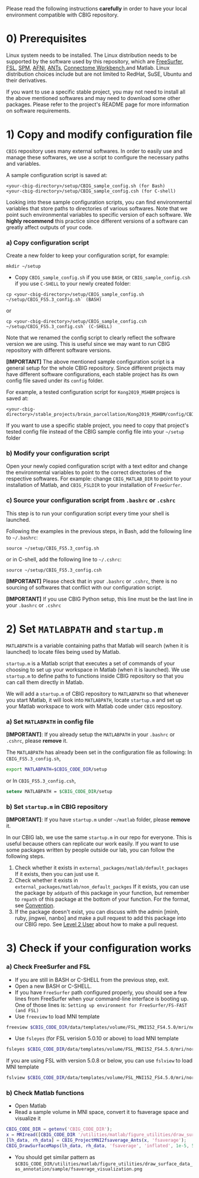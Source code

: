Please read the following instructions **carefully** in order to have your local environment compatible with CBIG repository. 

# 0) Prerequisites
Linux system needs to be installed.
The Linux distribution needs to be supported by the software used by this repository, which are
[FreeSurfer](https://surfer.nmr.mgh.harvard.edu/fswiki/DownloadAndInstall),
[FSL](https://fsl.fmrib.ox.ac.uk/fsl/fslwiki/FslInstallation),
[SPM](https://www.fil.ion.ucl.ac.uk/spm/),
[AFNI](https://afni.nimh.nih.gov/pub/dist/doc/htmldoc/background_install/install_instructs/index.html),
[ANTs](http://stnava.github.io/ANTs/),
[Connectome Workbench](https://www.humanconnectome.org/software/connectome-workbench),and Matlab.
Linux distribution choices include but are not limited to RedHat, SuSE, Ubuntu and their derivatives.

If you want to use a specific stable project, you may not need to install all the above mentioned softwares and may need to download some other packages. Please refer to the project's README page for more information on software requirements.

# 1) Copy and modify configuration file
`CBIG` repository uses many external softwares. In order to easily use and manage these softwares, we use a script to configure the necessary paths and variables.

A sample configuration script is saved at:
```
<your-cbig-directory>/setup/CBIG_sample_config.sh (for Bash)
<your-cbig-directory>/setup/CBIG_sample_config.csh (for C-shell)
```

Looking into these sample configuration scripts, you can find environmental variables that store paths to directories of various softwares. Note that we point such environmental variables to specific version of each software. We **highly recommend** this practice since different versions of a software can greatly affect outputs of your code.

### a) Copy configuration script

Create a new folder to keep your configuration script, for example:
```
mkdir ~/setup
```
- Copy `CBIG_sample_config.sh` if you use `BASH`, or `CBIG_sample_config.csh` if you use `C-SHELL` to your newly created folder:
```
cp <your-cbig-directory>/setup/CBIG_sample_config.sh ~/setup/CBIG_FS5.3_config.sh` (BASH)
```
or
```
cp <your-cbig-directory>/setup/CBIG_sample_config.csh ~/setup/CBIG_FS5.3_config.csh` (C-SHELL)
```
Note that we renamed the config script to clearly reflect the software version we are using. This is useful since we may want to run CBIG repository with different software versions.

**[IMPORTANT]** The above mentioned sample configuration script is a general setup for the whole CBIG repository. Since different projects may have different software configurations, each stable project has its own config file saved under its `config` folder.

For example, a tested configuration script for `Kong2019_MSHBM` projecs is saved at:
```
<your-cbig-directory>/stable_projects/brain_parcellation/Kong2019_MSHBM/config/CBIG_MSHBM_tested_config.sh
```

If you want to use a specific stable project, you need to copy that project's tested config file instead of the CBIG sample config file into your `~/setup` folder 

### b) Modify your configuration script

Open your newly copied configuration script with a text editor and change the environmental variables to point to the correct directories of the respective softwares. For example: change `CBIG_MATLAB_DIR` to point to your installation of Matlab, and `CBIG_FSLDIR` to your installation of `FreeSurfer`.

### c) Source your configuration script from `.bashrc` or `.cshrc`

This step is to run your configuration script every time your shell is launched.

Following the examples in the previous steps, in Bash, add the following line to `~/.bashrc`:
```
source ~/setup/CBIG_FS5.3_config.sh
```
or in C-shell, add the following line to `~/.cshrc`:
```
source ~/setup/CBIG_FS5.3_config.csh
```

**[IMPORTANT]** Please check that in your `.bashrc` or `.cshrc`, there is no sourcing of softwares that conflict with our configuration script.

**[IMPORTANT]** If you use CBIG Python setup, this line must be the last line in your `.bashrc` or `.cshrc`

# 2) Set `MATLABPATH` and `startup.m` 
`MATLABPATH` is a variable containing paths that Matlab will search (when it is launched) to locate files being used by Matlab. 

`startup.m` is a Matlab script that executes a set of commands of your choosing to set up your workspace in Matlab (when it is launched). We use `startup.m` to define paths to functions inside CBIG repository so that you can call them directly in Matlab.

We will add a `startup.m` of CBIG repository to `MATLABPATH` so that whenever you start Matlab, it will look into `MATLABPATH`, locate `startup.m` and set up your Matlab workspace to work with Matlab code under `CBIG` repository.

### a) Set `MATLABPATH` in config file

**[IMPORTANT]**: If you already setup the `MATLABPATH` in your `.bashrc` or `.cshrc`, please **remove** it.

The `MATLABPATH` has already been set in the configuration file as following:
In `CBIG_FS5.3_config.sh`,
```bash
export MATLABPATH=$CBIG_CODE_DIR/setup
```
or
In `CBIG_FS5.3_config.csh`,
```csh
setenv MATLABPATH = $CBIG_CODE_DIR/setup
``` 

### b) Set `startup.m` in CBIG repository
**[IMPORTANT]**: If you have `startup.m` under `~/matlab` folder, please **remove** it.

In our CBIG lab, we use the same `startup.m` in our repo for everyone. This is useful because others can replicate our work easily.
If you want to use some packages written by people outside our lab, you can follow the following steps.
1. Check whether it exists in `external_packages/matlab/default_packages`
If it exists, then you can just use it.
2. Check whether it exists in `external_packages/matlab/non_default_packges`
If it exists, you can use the package by `addpath` of this package in your function, but remember to `rmpath` of this package at the bottom of your function. For the format, see [Convention](https://github.com/YeoPrivateLab/CBIG_private/wiki/Convention).
3. If the package doesn't exist, you can discuss with the admin [minh, ruby, jingwei, nanbo] and make a pull request to add this package into our CBIG repo. See [Level 2 User](https://github.com/YeoPrivateLab/CBIG_private/wiki/Level-2-User:--Contribute-to-CBIG_private-repository) about how to make a pull request. 

# 3) Check if your configuration works
### a) Check FreeSurfer and FSL
- If you are still in BASH or C-SHELL from the previous step, exit.
- Open a new BASH or C-SHELL.
- If you have `FreeSurfer` path configured properly, you should see a few lines from FreeSurfer when your command-line interface is booting up. One of those lines is:
  ```Setting up environment for FreeSurfer/FS-FAST (and FSL)```
- Use `freeview` to load MNI template

```bash
freeview $CBIG_CODE_DIR/data/templates/volume/FSL_MNI152_FS4.5.0/mri/norm.nii.gz
```

* Use `fsleyes` (for FSL verision 5.0.10 or above) to load MNI template

```bash
fsleyes $CBIG_CODE_DIR/data/templates/volume/FSL_MNI152_FS4.5.0/mri/norm.nii.gz
```

If you are using FSL with version 5.0.8 or below, you can use `fslview` to load MNI template

```bash
fslview $CBIG_CODE_DIR/data/templates/volume/FSL_MNI152_FS4.5.0/mri/norm.nii.gz
```

### b) Check Matlab functions
- Open Matlab
- Read a sample volume in MNI space, convert it to fsaverage space and visualize it

```matlab
CBIG_CODE_DIR = getenv('CBIG_CODE_DIR');
x = MRIread([CBIG_CODE_DIR '/utilities/matlab/figure_utilities/draw_surface_data_as_annotation/sample/sample_vol.nii.gz']);
[lh_data, rh_data] = CBIG_ProjectMNI2fsaverage_Ants(x, 'fsaverage');
CBIG_DrawSurfaceMaps(lh_data, rh_data, 'fsaverage', 'inflated', 1e-5, 5e-5);
```
- You should get similar pattern as  
`$CBIG_CODE_DIR/utilities/matlab/figure_utilities/draw_surface_data_as_annotation/sample/fsaverage_visualization.png`
